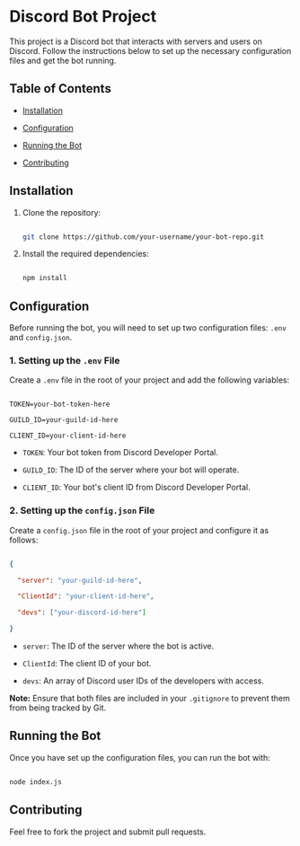 

# Discord Bot Project



This project is a Discord bot that interacts with servers and users on Discord. Follow the instructions below to set up the necessary configuration files and get the bot running.



## Table of Contents

- [Installation](#installation)

- [Configuration](#configuration)

- [Running the Bot](#running-the-bot)

- [Contributing](#contributing)



## Installation



1. Clone the repository:

    ```bash

    git clone https://github.com/your-username/your-bot-repo.git

    ```



2. Install the required dependencies:

    ```bash

    npm install

    ```



## Configuration



Before running the bot, you will need to set up two configuration files: `.env` and `config.json`.



### 1. Setting up the `.env` File



Create a `.env` file in the root of your project and add the following variables:



```env

TOKEN=your-bot-token-here

GUILD_ID=your-guild-id-here

CLIENT_ID=your-client-id-here

```



- `TOKEN`: Your bot token from Discord Developer Portal.

- `GUILD_ID`: The ID of the server where your bot will operate.

- `CLIENT_ID`: Your bot's client ID from Discord Developer Portal.



### 2. Setting up the `config.json` File



Create a `config.json` file in the root of your project and configure it as follows:



```json

{

  "server": "your-guild-id-here",

  "ClientId": "your-client-id-here",

  "devs": ["your-discord-id-here"]

}

```



- `server`: The ID of the server where the bot is active.

- `ClientId`: The client ID of your bot.

- `devs`: An array of Discord user IDs of the developers with access.



**Note:** Ensure that both files are included in your `.gitignore` to prevent them from being tracked by Git.



## Running the Bot



Once you have set up the configuration files, you can run the bot with:



```bash

node index.js

```



## Contributing



Feel free to fork the project and submit pull requests.

```
